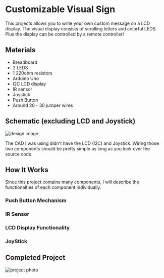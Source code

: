 # Customizable Visual Sign

This projects allows you to write your own custom message on a LCD display. The visual display consists of scrolling letters and colorful LEDS. Plus the display can be controlled by a remote controller!

## Materials

- Breadboard
- 2 LEDS
- 1 220ohm resistors
- Arduino Uno
- I2C LCD display
- IR sensor
- Joystick
- Push Button
- Around 20 - 30 jumper wires

## Schematic (excluding LCD and Joystick)

![design image](https://github.com/angelina-tsuboi/Object_Detector_Arduino/blob/main/images/design.png)

The CAD I was using didn't have the LCD (I2C) and Joystick. Wiring those two components should be pretty simple as long as you look over the source code.

## How It Works

Since this project contains many components, I will describe the functionalties of each component individually.

### Push Button Mechanism

### IR Sensor

### LCD Display Functionality

### JoyStick


## Completed Project

![project photo](https://github.com/angelina-tsuboi/Object_Detector_Arduino/blob/main/images/photo.jpg)